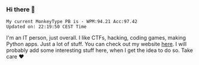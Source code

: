 ### Hi there 👋
<!-- PB START -->
```
My current MonkeyType PB is - WPM:94.21 Acc:97.42
Updated on: 22:19:50 CEST Time
```
<!-- PB END -->
I'm an IT person, just overall. I like CTFs, hacking, coding games, making Python apps. Just a lot of stuff.
You can check out my website [here](https://skill3472.github.io/).
I will probably add some interesting stuff here, when I get the idea to do so. Take care ❤️
